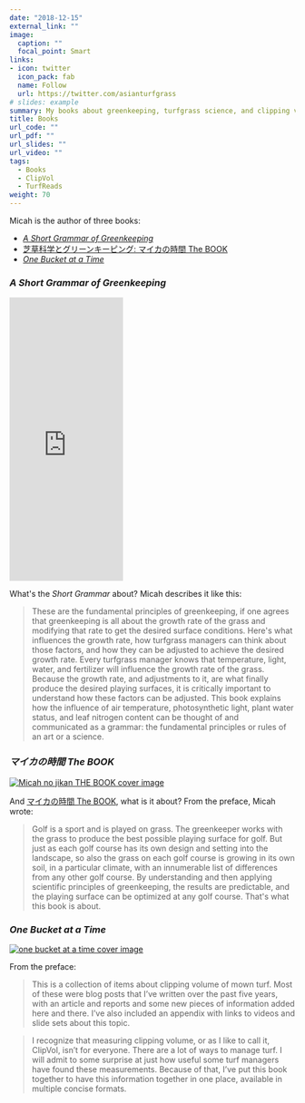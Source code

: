 ```yaml
---
date: "2018-12-15"
external_link: ""
image:
  caption: ""
  focal_point: Smart
links: 
- icon: twitter
  icon_pack: fab
  name: Follow
  url: https://twitter.com/asianturfgrass
# slides: example 
summary: My books about greenkeeping, turfgrass science, and clipping volume.
title: Books
url_code: ""
url_pdf: ""
url_slides: ""
url_video: ""
tags:
  - Books
  - ClipVol
  - TurfReads
weight: 70
---
```


Micah is the author of three books: 

* [*A Short Grammar of Greenkeeping*](https://leanpub.com/short_grammar_of_greenkeeping)
* [芝草科学とグリーンキーピング: マイカの時間 The BOOK](https://www.amazon.co.jp/%E8%8A%9D%E8%8D%89%E7%A7%91%E5%AD%A6%E3%81%A8%E3%82%B0%E3%83%AA%E3%83%BC%E3%83%B3%E3%82%AD%E3%83%BC%E3%83%94%E3%83%B3%E3%82%B0-%E3%83%9E%E3%82%A4%E3%82%AB%E3%81%AE%E6%99%82%E9%96%93-BOOK-%E3%83%9E%E3%82%A4%E3%82%AB-%E3%82%A6%E3%83%83%E3%82%BA/dp/4772841725/ref=sr_1_1?ie=UTF8&qid=1499055117&sr=8-1&keywords=%E3%83%9E%E3%82%A4%E3%82%AB%E3%81%AE%E6%99%82%E9%96%93+The+BOOK)
* [*One Bucket at a Time*](https://www.asianturfgrass.com/buckets/)

### *A Short Grammar of Greenkeeping*

<iframe width="200" height="500" src="https://leanpub.com/short_grammar_of_greenkeeping/embed" frameborder="0" allowtransparency="true"></iframe>

What's the *Short Grammar* about? Micah describes it like this:

> These are the fundamental principles of greenkeeping, if one agrees that greenkeeping is all about the growth rate of the grass and modifying that rate to get the desired surface conditions. Here's what influences the growth rate, how turfgrass managers can think about those factors, and how they can be adjusted to achieve the desired growth rate. Every turfgrass manager knows that temperature, light, water, and fertilizer will influence the growth rate of the grass. Because the growth rate, and adjustments to it, are what finally produce the desired playing surfaces, it is critically important to understand how these factors can be adjusted. This book explains how the influence of air temperature, photosynthetic light, plant water status, and leaf nitrogen content can be thought of and communicated as a grammar: the fundamental principles or rules of an art or a science.

### *マイカの時間 The BOOK*

[![Micah no jikan THE BOOK cover image](https://www.asianturfgrass.com/img/cover.jpg)](https://www.amazon.co.jp/%E8%8A%9D%E8%8D%89%E7%A7%91%E5%AD%A6%E3%81%A8%E3%82%B0%E3%83%AA%E3%83%BC%E3%83%B3%E3%82%AD%E3%83%BC%E3%83%94%E3%83%B3%E3%82%B0-%E3%83%9E%E3%82%A4%E3%82%AB%E3%81%AE%E6%99%82%E9%96%93-BOOK-%E3%83%9E%E3%82%A4%E3%82%AB-%E3%82%A6%E3%83%83%E3%82%BA/dp/4772841725/ref=sr_1_1?ie=UTF8&qid=1499055117&sr=8-1&keywords=%E3%83%9E%E3%82%A4%E3%82%AB%E3%81%AE%E6%99%82%E9%96%93+The+BOOK)

And [マイカの時間 The BOOK](https://www.amazon.co.jp/%E8%8A%9D%E8%8D%89%E7%A7%91%E5%AD%A6%E3%81%A8%E3%82%B0%E3%83%AA%E3%83%BC%E3%83%B3%E3%82%AD%E3%83%BC%E3%83%94%E3%83%B3%E3%82%B0-%E3%83%9E%E3%82%A4%E3%82%AB%E3%81%AE%E6%99%82%E9%96%93-BOOK-%E3%83%9E%E3%82%A4%E3%82%AB-%E3%82%A6%E3%83%83%E3%82%BA/dp/4772841725/ref=sr_1_1?ie=UTF8&qid=1499055117&sr=8-1&keywords=%E3%83%9E%E3%82%A4%E3%82%AB%E3%81%AE%E6%99%82%E9%96%93+The+BOOK), what is it about? From the preface, Micah wrote:

> Golf is a sport and is played on grass. The greenkeeper works with the grass to produce the best possible playing surface for golf. But just as each golf course has its own design and setting into the landscape, so also the grass on each golf course is growing in its own soil, in a particular climate, with an innumerable list of differences from any other golf course. By understanding and then applying scientific principles of greenkeeping, the results are predictable, and the playing surface can be optimized at any golf course. That's what this book is about.

### *One Bucket at a Time*

[![one bucket at a time cover image](https://www.asianturfgrass.com/img/buckets_cover.jpg)](https://www.asianturfgrass.com/buckets/)

From the preface:

> This is a collection of items about clipping volume of mown turf. Most of these were blog posts that I’ve written over the past five years, with an article and reports and some new pieces of information added here and there. I’ve also included an appendix with links to videos and slide sets about this topic.

> I recognize that measuring clipping volume, or as I like to call it, ClipVol, isn’t for everyone. There are a lot of ways to manage turf. I will admit to some surprise at just how useful some turf managers have found these measurements. Because of that, I’ve put this book together to have this information together in one place, available in multiple concise formats.
